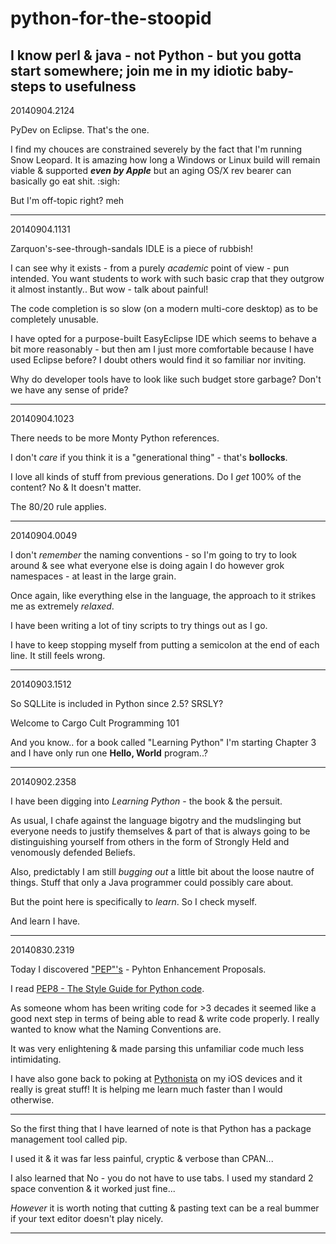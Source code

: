 python-for-the-stoopid
======================

I know perl &amp; java - not Python - but you gotta start somewhere; join me in my idiotic baby-steps to usefulness
------
20140904.2124

PyDev on Eclipse.  That's the one.

I find my chouces are constrained severely by the fact that I'm running Snow Leopard.  It is amazing how long a Windows or Linux build will remain viable & supported ***even by Apple*** but an aging OS/X rev bearer can basically go eat shit.  :sigh: 

But I'm off-topic right?  meh

------
20140904.1131

Zarquon's-see-through-sandals IDLE is a piece of rubbish!

I can see why it exists - from a purely *academic* point of view - pun intended.  You want students to work with such basic crap that they outgrow it almost instantly..  But wow - talk about painful!

The code completion is so slow (on a modern multi-core desktop) as to be completely unusable.

I have opted for a purpose-built EasyEclipse IDE which seems to behave a bit more reasonably - but then am I just more comfortable because I have used Eclipse before?  I doubt others would find it so familiar nor inviting.

Why do developer tools have to look like such budget store garbage?  Don't we have any sense of pride?

------
20140904.1023

There needs to be more Monty Python references.

I don't *care* if you think it is a "generational thing" - that's **bollocks**.  

I love all kinds of stuff from previous generations.  Do I *get* 100% of the content?  No & It doesn't matter.  

The 80/20 rule applies.

------
20140904.0049

I don't *remember* the naming conventions - so I'm going to try to look around & see what everyone else is doing again
I do however grok namespaces - at least in the large grain.

Once again, like everything else in the language, the approach to it strikes me as extremely *relaxed*.

I have been writing a lot of tiny scripts to try things out as I go.

I have to keep stopping myself from putting a semicolon at the end of each line.  It still feels wrong.

------
20140903.1512

So SQLLite is included in Python since 2.5?  SRSLY?

Welcome to Cargo Cult Programming 101



And you know.. for a book called "Learning Python" I'm starting Chapter 3 and I have only run one **Hello, World** program..?

------
20140902.2358

I have been digging into *Learning Python* - the book & the persuit.

As usual, I chafe against the language bigotry and the mudslinging but everyone needs to justify themselves & part of that
is always going to be distinguishing yourself from others in the form of Strongly Held and venomously defended Beliefs.

Also, predictably I am still *bugging out* a little bit about the loose nautre of things.  Stuff that only a Java programmer
could possibly care about.

But the point here is specifically to *learn*.  So I check myself.

And learn I have.

------
20140830.2319

Today I discovered <a href="http://legacy.python.org/dev/peps/">"PEP"'s</a> - Pyhton Enhancement Proposals.

I read <a href="http://legacy.python.org/dev/peps/pep-0008/">PEP8 - The Style Guide for Python code</a>.

As someone whom has been writing code for >3 decades it seemed like a good next step in terms of being able to 
read & write code properly.  I really wanted to know what the Naming Conventions are.

It was very enlightening & made parsing this unfamiliar code much less intimidating.

I have also gone back to poking at <a href="http://omz-software.com/pythonista/">Pythonista</a> on my iOS devices and it really is great stuff!  It is helping me learn much faster than I would otherwise.

------

So the first thing that I have learned of note is that Python has a package management tool called pip.

I used it & it was far less painful, cryptic & verbose than CPAN...

I also learned that No - you do not have to use tabs.  I used my standard 2 space convention & it worked just fine...

*However* it is worth noting that cutting & pasting text can be a real bummer if your text editor doesn't play nicely.

-----

